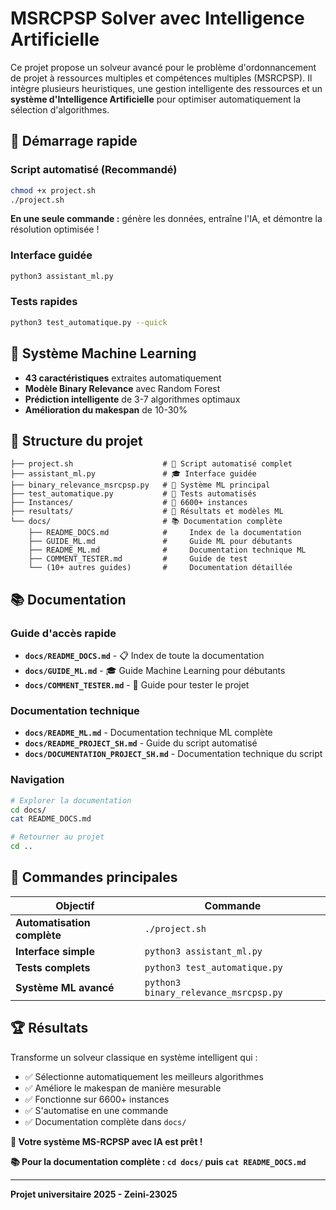 # MSRCPSP Solver avec Intelligence Artificielle

Ce projet propose un solveur avancé pour le problème d'ordonnancement de projet à ressources multiples et compétences multiples (MSRCPSP). Il intègre plusieurs heuristiques, une gestion intelligente des ressources et un **système d'Intelligence Artificielle** pour optimiser automatiquement la sélection d'algorithmes.

## 🚀 Démarrage rapide

### Script automatisé (Recommandé)
```bash
chmod +x project.sh
./project.sh
```
**En une seule commande :** génère les données, entraîne l'IA, et démontre la résolution optimisée !

### Interface guidée
```bash
python3 assistant_ml.py
```

### Tests rapides
```bash
python3 test_automatique.py --quick
```

## 🧠 Système Machine Learning

- **43 caractéristiques** extraites automatiquement
- **Modèle Binary Relevance** avec Random Forest  
- **Prédiction intelligente** de 3-7 algorithmes optimaux
- **Amélioration du makespan** de 10-30%

## 📁 Structure du projet
```
├── project.sh                    # 🚀 Script automatisé complet
├── assistant_ml.py               # 🎓 Interface guidée
├── binary_relevance_msrcpsp.py   # 🧠 Système ML principal
├── test_automatique.py           # 🧪 Tests automatisés
├── Instances/                    # 📁 6600+ instances
├── resultats/                    # 📂 Résultats et modèles ML
└── docs/                         # 📚 Documentation complète
    ├── README_DOCS.md            #     Index de la documentation
    ├── GUIDE_ML.md               #     Guide ML pour débutants
    ├── README_ML.md              #     Documentation technique ML
    ├── COMMENT_TESTER.md         #     Guide de test
    └── (10+ autres guides)       #     Documentation détaillée
```

## 📚 Documentation

### Guide d'accès rapide
- **`docs/README_DOCS.md`** - 📋 Index de toute la documentation
- **`docs/GUIDE_ML.md`** - 🎓 Guide Machine Learning pour débutants
- **`docs/COMMENT_TESTER.md`** - 🧪 Guide pour tester le projet

### Documentation technique
- **`docs/README_ML.md`** - Documentation technique ML complète
- **`docs/README_PROJECT_SH.md`** - Guide du script automatisé
- **`docs/DOCUMENTATION_PROJECT_SH.md`** - Documentation technique du script

### Navigation
```bash
# Explorer la documentation
cd docs/
cat README_DOCS.md

# Retourner au projet
cd ..
```

## 🎯 Commandes principales

| Objectif | Commande |
|----------|----------|
| **Automatisation complète** | `./project.sh` |
| **Interface simple** | `python3 assistant_ml.py` |
| **Tests complets** | `python3 test_automatique.py` |
| **Système ML avancé** | `python3 binary_relevance_msrcpsp.py` |

## 🏆 Résultats

Transforme un solveur classique en système intelligent qui :
- ✅ Sélectionne automatiquement les meilleurs algorithmes
- ✅ Améliore le makespan de manière mesurable  
- ✅ Fonctionne sur 6600+ instances
- ✅ S'automatise en une commande
- ✅ Documentation complète dans `docs/`

**🎉 Votre système MS-RCPSP avec IA est prêt !**

**📚 Pour la documentation complète : `cd docs/` puis `cat README_DOCS.md`**

---
**Projet universitaire 2025 - Zeini-23025**
